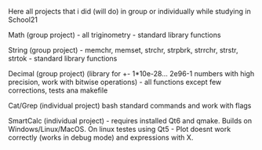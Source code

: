 Here all projects that i did (will do) in group or individually while studying in School21

Math (group project) - all triginometry - standard library functions

String (group project) - memchr, memset, strchr, strpbrk, strrchr, strstr, strtok - standard library functions

Decimal (group project) (library for +- 1*10e-28... 2e96-1 numbers with high precision, work with bitwise operations) - all functions except few corrections, tests ana makefile

Cat/Grep (individual project) bash standard commands and work with flags

SmartCalc (individual project) - requires installed Qt6 and qmake. Builds on Windows/Linux/MacOS. On linux testes using Qt5 - Plot doesnt work correctly (works in debug mode) and expressions with X.
